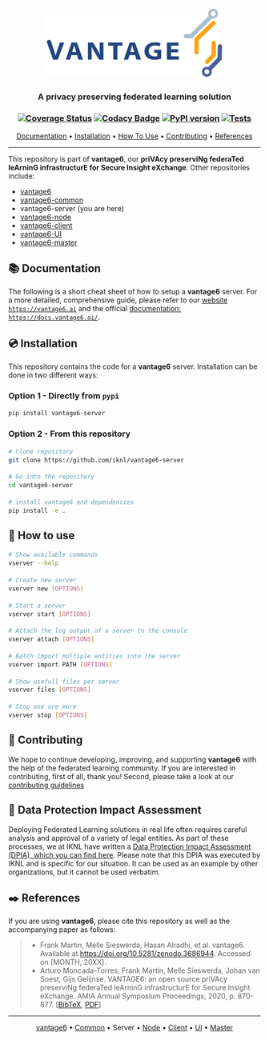 
<h1 align="center">
  <br>
  <a href="https://vantage6.ai"><img src="https://github.com/IKNL/guidelines/blob/master/resources/logos/vantage6.png?raw=true" alt="vantage6" width="350"></a>
</h1>

<h3 align=center> A privacy preserving federated learning solution</h3>
<h3 align="center">

[![Coverage Status](https://coveralls.io/repos/github/IKNL/vantage6-server/badge.svg?branch=master)](https://coveralls.io/github/IKNL/vantage6-server?branch=master)
[![Codacy Badge](https://api.codacy.com/project/badge/Grade/707833fa47a94393b3f8ab9f2c598034)](https://www.codacy.com/gh/IKNL/vantage6-server?utm_source=github.com&amp;utm_medium=referral&amp;utm_content=IKNL/vantage6-server&amp;utm_campaign=Badge_Grade)
[![PyPI version](https://badge.fury.io/py/vantage6-server.svg)](https://badge.fury.io/py/vantage6-server)
[![Tests](https://github.com/IKNL/vantage6-server/actions/workflows/python-app.yml/badge.svg)](https://github.com/IKNL/vantage6-server/actions/workflows/python-app.yml)

</h3>

<p align="center">
  <a href="#books-documentation">Documentation</a> •
  <a href="#cd-installation">Installation</a> •
  <a href="#hatching_chick-how-to-use">How To Use</a> •
  <a href="#gift_heart-contributing">Contributing</a> •
  <a href="#black_nib-references">References</a>
</p>

-----------------------------------------------------------------------------------------------------
This repository is part of **vantage6**, our **priVAcy preserviNg federaTed leArninG infrastructurE for Secure Insight eXchange**. Other repositories include:

* [vantage6](https://github.com/iknl/vantage6)
* [vantage6-common](https://github.com/iknl/vantage6-common)
* vantage6-server (you are here)
* [vantage6-node](https://github.com/iknl/vantage6-node)
* [vantage6-client](https://github.com/iknl/vantage6-client)
* [vantage6-UI](https://github.com/IKNL/Vantage6-UI)
* [vantage6-master](https://github.com/iknl/vantage6-master)

## :books: Documentation
The following is a short cheat sheet of how to setup a **vantage6** server. For a more detailed, comprehensive guide, please refer to our [website `https://vantage6.ai`](https://vantage6.ai) and the official [documentation: `https://docs.vantage6.ai/`](https://docs.vantage6.ai/).

## :cd: Installation
This repository contains the code for a **vantage6** server. Installation can be done in two different ways:

### Option 1 - Directly from `pypi`
```bash
pip install vantage6-server
```
### Option 2 - From this repository
```bash
# Clone repository
git clone https://github.com/iknl/vantage6-server

# Go into the repository
cd vantage6-server

# install vantage6 and dependencies
pip install -e .
```

## :hatching_chick: How to use
```bash
# Show available commands
vserver --help

# Create new server
vserver new [OPTIONS]

# Start a server
vserver start [OPTIONS]

# Attach the log output of a server to the console
vserver attach [OPTIONS]

# Batch import multiple entities into the server
vserver import PATH [OPTIONS]

# Show usefull files per server
vserver files [OPTIONS]

# Stop one ore more
vserver stop [OPTIONS]
```
## :gift_heart: Contributing
We hope to continue developing, improving, and supporting **vantage6** with the help of the federated learning community. If you are interested in contributing, first of all, thank you! Second, please take a look at our [contributing guidelines](https://docs.vantage6.ai/how-to-contribute/how-to-contribute)

## :lock_with_ink_pen: Data Protection Impact Assessment
Deploying Federated Learning solutions in real life often requires careful analysis and approval of a variety of legal entities. As part of these processes, we at IKNL have written a [Data Protection Impact Assessment (DPIA), which you can find here](https://vantage6.ai/data-protection-impact-assessment-dpia/). Please note that this DPIA was executed by IKNL and is specific for our situation. It can be used as an example by other organizations, but it cannot be used verbatim.

## :black_nib: References
If you are using **vantage6**, please cite this repository as well as the accompanying paper as follows:

> - Frank Martin, Melle Sieswerda, Hasan Alradhi, et al. vantage6. Available at https://doi.org/10.5281/zenodo.3686944. Accessed on [MONTH, 20XX].
> - Arturo Moncada-Torres, Frank Martin, Melle Sieswerda, Johan van Soest, Gijs Gelijnse. VANTAGE6: an open source priVAcy preserviNg federaTed leArninG infrastructurE for Secure Insight eXchange. AMIA Annual Symposium Proceedings, 2020, p. 870-877. [[BibTeX](https://arturomoncadatorres.com/bibtex/moncada-torres2020vantage6.txt), [PDF](https://vantage6.ai/vantage6/)]

-----------------------------------------------------------------------------------------------------
<p align="center">
  <a href="https://github.com/IKNL/vantage6">vantage6</a> •
  <a href="https://github.com/IKNL/vantage6-common">Common</a> •
  <a>Server</a> •
  <a href="https://github.com/IKNL/vantage6-node">Node</a> •
  <a href="https://github.com/IKNL/vantage6-client">Client</a> •
  <a href="https://github.com/IKNL/Vantage6-UI">UI</a> •
  <a href="https://github.com/IKNL/vantage6-master">Master</a>
</p>
